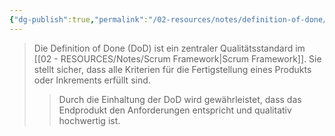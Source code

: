 ```yaml
---
{"dg-publish":true,"permalink":"/02-resources/notes/definition-of-done/","tags":["projektmanagement/vorgehensmodell/agile"],"noteIcon":"","updated":"2024-11-24T19:44:48.000+01:00"}
---
```


>Die Definition of Done (DoD) ist ein zentraler Qualitätsstandard im [[02 - RESOURCES/Notes/Scrum Framework\|Scrum Framework]]. 
Sie stellt sicher, dass alle Kriterien für die Fertigstellung eines Produkts oder Inkrements erfüllt sind.
>>Durch die Einhaltung der DoD wird gewährleistet, dass das Endprodukt den Anforderungen entspricht und qualitativ hochwertig ist.
>>